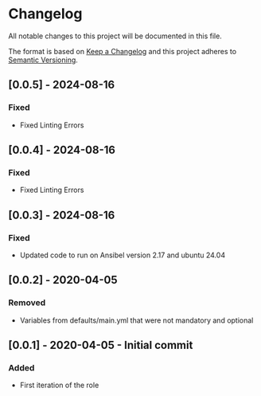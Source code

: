 # Changelog
All notable changes to this project will be documented in this file.

The format is based on [Keep a Changelog](http://keepachangelog.com/en/1.0.0/)
and this project adheres to [Semantic Versioning](http://semver.org/spec/v2.0.0.html).

## [0.0.5] - 2024-08-16
### Fixed
- Fixed Linting Errors

## [0.0.4] - 2024-08-16
### Fixed
- Fixed Linting Errors

## [0.0.3] - 2024-08-16
### Fixed
- Updated code to run on Ansibel version 2.17 and ubuntu 24.04

## [0.0.2] - 2020-04-05
### Removed
- Variables from defaults/main.yml that were not mandatory and optional

## [0.0.1] - 2020-04-05 -  Initial commit
### Added
- First iteration of the role